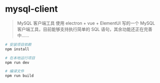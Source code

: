 # mysql-client

> MySQL 客户端工具
> 使用 electron + vue + ElementUI 写的一个 MySQL 客户端工具，目前能够支持执行简单的 SQL 语句，其余功能还正在完善中……


``` bash
# 安装项目依赖
npm install

# 在本地运行项目
npm run dev

# 编译文件
npm run build

```

